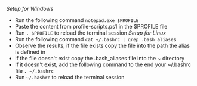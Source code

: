 *Setup for Windows*
* Run the following command `notepad.exe $PROFILE`
* Paste the content from profile-scripts.ps1 in the $PROFILE file
* Run `. $PROFILE` to reload the terminal session
*Setup for Linux*
* Run the following command `cat ~/.bashrc | grep .bash_aliases`
* Observe the results, if the file exists copy the file into the path the alias is defined in
* If the file doesn't exist copy the .bash_aliases file into the ~ directory
* If it doesn't exist, add the following command to the end your ~/.bashrc file `. ~/.bashrc`
* Run `~/.bashrc` to reload the terminal session 